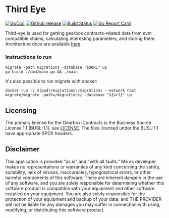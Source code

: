 # Third Eye

[![GoDoc][doc-img]][doc] [![Github release][release-img]][release] [![Build Status][ci-img]][ci]  [![Go Report Card][report-card-img]][report-card]

<!-- `[![Coverage Status][cov-img]][cov]` -->

Third-eye is used for getting gearbox contracts-related data from evm compatible chains, calculating interesting parameters, and storing them. Architecture docs are available [here](https://github.com/Gearbox-protocol/third-eye/blob/master/docs).

### Instructions to run
```
migrate -path migrations -database "$DURL" up
go build ./cmd/main.go && ./main
```

It's also possible to run migrate with docker:
```
docker run -v $(pwd)/migrations:/migrations --network host migrate/migrate -path=/migrations/ -database "${url}" up
```

## Licensing

The primary license for the Gearbox-Contracts is the Business Source License 1.1 (BUSL-1.1), see [LICENSE](https://github.com/Gearbox-protocol/third-eye/blob/master/LICENSE). The files licensed under the BUSL-1.1 have appropriate SPDX headers.

## Disclaimer

This application is provided "as is" and "with all faults." Me as developer makes no representations or
warranties of any kind concerning the safety, suitability, lack of viruses, inaccuracies, typographical
errors, or other harmful components of this software. There are inherent dangers in the use of any software,
and you are solely responsible for determining whether this software product is compatible with your equipment and
other software installed on your equipment. You are also solely responsible for the protection of your equipment
and backup of your data, and THE PROVIDER will not be liable for any damages you may suffer in connection with using,
modifying, or distributing this software product.



[doc-img]: http://img.shields.io/badge/GoDoc-Reference-blue.svg
[doc]: https://github.com/Gearbox-protocol/third-eye/blob/master/docs

[release-img]: https://img.shields.io/github/v/release/Gearbox-protocol/third-eye.svg
[release]: https://github.com/Gearbox-protocol/third-eye/releases

[ci-img]: https://github.com/Gearbox-protocol/third-eye/actions/workflows/go.yml/badge.svg
[ci]: https://github.com/Gearbox-protocol/third-eye/actions/workflows/go.yml

[cov-img]: https://codecov.io/gh/Gearbox-protocol/third-eye/branch/master/graph/badge.svg
[cov]: https://codecov.io/gh/Gearbox-protocol/third-eye/branch/master

[report-card-img]: https://goreportcard.com/badge/github.com/Gearbox-protocol/third-eye
[report-card]: https://goreportcard.com/report/github.com/Gearbox-protocol/third-eye